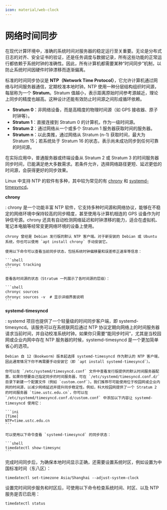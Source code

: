 ```yaml
---
icon: material/web-clock
---
```


# 网络时间同步

在现代计算环境中，准确的系统时间对服务器的稳定运行至关重要。无论是分布式日志的对齐、安全证书的验证，还是任务调度与数据记录，所有这些功能的正常运行都依赖于系统时钟的准确性。因此，所有计算机都需要某种“时间同步”机制，以防止系统时间因硬件时钟漂移而逐渐偏离。

标准的时间同步协议是 **NTP（Network Time Protocol）**，它允许计算机通过网络与时间服务器通信，定期校准本地时钟。NTP 使用一种分层结构组织时间源，每层称为一个 **Stratum**。Stratum 值越小，表示距离原始时间参考源越近，理论上同步的精度也越高。这种设计还能有效防止时间源之间形成循环依赖。

* **Stratum 0**：非网络设备，而是高精度的物理时间源（如 GPS 接收器、原子时钟等）。
* **Stratum 1**：直接连接到 Stratum 0 的计算机，作为一级时间源。
* **Stratum 2**：通过网络从一个或多个 Stratum 1 服务器获取时间的服务器。
* **Stratum n**：以此类推，通过网络从 Stratum (n-1) 获取时间，最大为 Stratum 15；若系统处于 Stratum 16 的状态，表示尚未成功同步到任何可靠的时间源。

在实际应用中，普通服务器或终端设备从 Stratum 2 或 Stratum 3 的时间服务器同步时间，已能满足绝大多数需求。若条件允许，选择网络路径更短、延迟更低的时间源，会获得更好的同步效果。

Linux 中支持 NTP 的软件有多种，其中较为常见的有 [chrony](https://chrony-project.org/) 和 [systemd-timesyncd](https://wiki.archlinux.org/title/Systemd-timesyncd)。

**chrony**

:   chrony 是一个功能丰富 NTP 软件，它支持多种时间源和网络协议，能够在不稳定的网络环境中保持较高的同步精度，甚至使用与计算机相连的 GPS 设备作为时钟信号源。chrony 还具有自动检测网络延迟和时钟漂移的能力，适合在虚拟机、笔记本电脑等经常变更网络环境的设备上使用。

    chrony 曾经是 Debian 发行版的默认 NTP 客户端。对于新安装的 Debian 或 Ubuntu 系统，你也可以使用 `apt install chrony` 手动安装它。

    使用以下命令可以查看当前同步状态，包括系统时钟偏移量和误差修正速率等信息：

    ```shell
    chronyc tracking
    ```

    查看各时间源的状态（Stratum 一列展示了各时间源的层级）：

    ```shell
    chronyc sources
    chronyc sources -v  # 显示详细界面说明
    ```

**systemd-timesyncd**

:   systemd 项目也提供了一个轻量级的时间同步客户端，即 systemd-timesyncd。该服务可以在系统联网后通过 NTP 协议定期向网络上的时间服务器请求当前时间，并自动校准系统时钟。如果你只需要“能同步时间”，尤其是当校园网或企业内网中存在 NTP 服务器的时候，systemd-timesyncd 是一个更加简单省心的选项。

    Debian 自 12（Bookworm）版本起选择 systemd-timesyncd 作为默认的 NTP 客户端，因此通常情况下你不再需要手动安装它（即 `apt install systemd-timesyncd`）。

    你可以在 `/etc/systemd/timesyncd.conf` 文件中查看发行版提供的默认时间服务器配置。如果你想要自己指定同步的时间服务器，可在 `/etc/systemd/timesyncd.conf.d/` 目录下新建一个配置文件（例如 `custom.conf`）。我们推荐尽可能使用位于校园网或企业内网的时间源，以减少网络延迟并提升同步稳定性。例如，科大校园网提供了一个 Stratum 2 的时间服务器 `time.ustc.edu.cn`，你可以在 `/etc/systemd/timesyncd.conf.d/custom.conf` 中添加以下内容让 systemd-timesyncd 使用它：

    ```ini
    [Time]
    NTP=time.ustc.edu.cn
    ```

    可以使用以下命令查看 `systemd-timesyncd` 的同步状态：

    ```shell
    timedatectl show-timesync
    ```

完成时间同步后，为确保本地时间显示正确，还需要设置系统时区，例如设置为中国标准时间（东八区）：

```shell
timedatectl set-timezone Asia/Shanghai --adjust-system-clock
```

设置完时间同步服务和时区后，可使用以下命令检查系统时间、时区、以及 NTP 服务是否已启用：

```shell
timedatectl status
```
